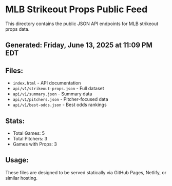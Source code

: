 # MLB Strikeout Props Public Feed

This directory contains the public JSON API endpoints for MLB strikeout props data.

## Generated: Friday, June 13, 2025 at 11:09 PM EDT

## Files:
- `index.html` - API documentation
- `api/v1/strikeout-props.json` - Full dataset
- `api/v1/summary.json` - Summary data
- `api/v1/pitchers.json` - Pitcher-focused data  
- `api/v1/best-odds.json` - Best odds rankings

## Stats:
- Total Games: 5
- Total Pitchers: 3
- Games with Props: 3

## Usage:
These files are designed to be served statically via GitHub Pages, Netlify, or similar hosting.
